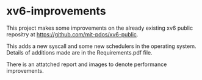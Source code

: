 # xv6-improvements

This project makes some improvements on the already existing xv6 public repositry at https://github.com/mit-pdos/xv6-public.

This adds a new syscall and some new schedulers in the operating system. Details of additions made are in the Requirements.pdf file.

There is an attatched report and images to denote performance improvements.
